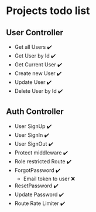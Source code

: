 # Projects todo list

## User Controller
- Get all Users :heavy_check_mark:
- Get User by Id :heavy_check_mark:
- Get Current User :heavy_check_mark:
- Create new User :heavy_check_mark:
- Update User :heavy_check_mark:
- Delete User by Id :heavy_check_mark:


## Auth Controller
- User SignUp :heavy_check_mark:
- User SignIn :heavy_check_mark:
- User SignOut :heavy_check_mark:
- Protect middleware :heavy_check_mark:
- Role restricted Route :heavy_check_mark:
- ForgotPassword :heavy_check_mark:
	- Email token to user :x:
- ResetPassword :heavy_check_mark:
- Update Password :heavy_check_mark:
- Route Rate Limiter :heavy_check_mark: